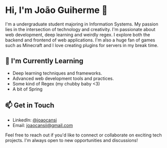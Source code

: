 # Hi, I'm João Guiherme 👋

I'm a undergraduate student majoring in Information Systems. My passion lies in the intersection of technology and creativity. I'm passionate about web development, deep learning and weirdly regex. I explore both the backend and frontend of web applications. I'm also a huge fan of games such as Minecraft and I love creating plugins for servers in my break time. 

## 🌱 I'm Currently Learning
- Deep learning techniques and frameworks.
- Advanced web development tools and practices.
- Some kind of Regex (my chubby baby <3)
- A bit of Spring

## 📫 Get in Touch
- LinkedIn: [@joaocansi](https://linkedin.com/in/joaocansi)
- Email: [joaocansii@gmail.com](mailto:joaocansii@gmail.com)

Feel free to reach out if you'd like to connect or collaborate on exciting tech projects. I'm always open to new opportunities and discussions!
